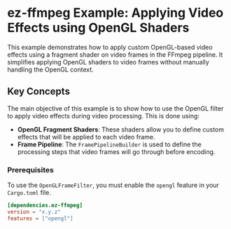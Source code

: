 # ez-ffmpeg Example: Applying Video Effects using OpenGL Shaders

This example demonstrates how to apply custom OpenGL-based video effects using a fragment shader on video frames in the FFmpeg pipeline. It simplifies applying OpenGL shaders to video frames without manually handling the OpenGL context.

## Key Concepts

The main objective of this example is to show how to use the OpenGL filter to apply video effects during video processing. This is done using:

- **OpenGL Fragment Shaders**: These shaders allow you to define custom effects that will be applied to each video frame.
- **Frame Pipeline**: The `FramePipelineBuilder` is used to define the processing steps that video frames will go through before encoding.

### Prerequisites

To use the `OpenGLFrameFilter`, you must enable the `opengl` feature in your `Cargo.toml` file.

```toml
[dependencies.ez-ffmpeg]
version = "x.y.z"
features = ["opengl"]
